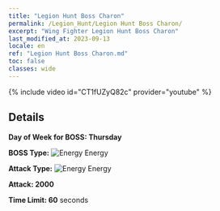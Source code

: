 ```yaml
---
title: "Legion Hunt Boss Charon"
permalink: /Legion_Hunt/Legion Hunt Boss Charon/
excerpt: "Wing Fighter Legion Hunt Boss Charon"
last_modified_at: 2023-09-13
locale: en
ref: "Legion Hunt Boss Charon.md"
toc: false
classes: wide
---
```



{% include video id="CT1fUZyQ82c" provider="youtube" %}

## Details

  **Day of Week for BOSS: Thursday**

  **BOSS Type:** ![Energy](/images/common_sx_icon8.png) Energy

  **Attack Type:** ![Energy](/images/common_sx_icon8.png) Energy

  **Attack: 2000**

  **Time Limit: 60** seconds


